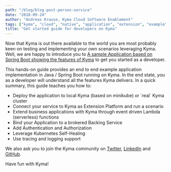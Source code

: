 ```yaml
---
path: "/blog/blog-post-person-service"
date: "2018-09-24"
author: "Andreas Krause, Kyma Cloud Software Enablement"
tags: ["kyma", "cloud", "native", "application", "extension", "example", "integration"]
title: "Get started guide for developers on Kyma"
---
```


Now that Kyma is out there available to the world you are most probably keen on testing and implementing your own scenarios leveraging Kyma. Well, we are happy to introduce you to [A sample Application based on Spring Boot showing the features of Kyma](https://github.com/kyma-incubator/examples/tree/master/personservice) to get you started as a developer.

This hands-on guide provides an end to end example application implementation in Java / Spring Boot running on Kyma. In the end state, you as a developer will understand all the features Kyma delivers. In a quick summary, this guide teaches you how to:

- Deploy the application to local Kyma (based on minikube) or ´real´ Kyma cluster 
- Connect your service to Kyma as Extension Platform and run a scenario
- Extend business applications with Kyma through event driven Lambda (serverless) functions
- Bind your Application to a brokered Backing Service
- Add Authentication and Authorization
- Leverage Kubernetes Self-Healing
- Use tracing and logging support

We also ask you to join the Kyma community on [Twitter](https://twitter.com/kymaproject), [LinkedIn](https://www.linkedin.com/company/kyma-project/) and [GitHub](https://github.com/kyma-project).

Have fun with Kyma! 
